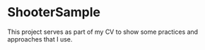 # ShooterSample
This project serves as part of my CV to show some practices and approaches that I use. 
